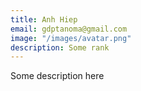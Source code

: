 ```yaml
---
title: Anh Hiep
email: gdptanoma@gmail.com
image: "/images/avatar.png"
description: Some rank
---
```


Some description here

